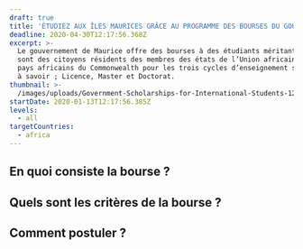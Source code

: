 ```yaml
---
draft: true
title: 'ÉTUDIEZ AUX ÎLES MAURICES GRÂCE AU PROGRAMME DES BOURSES DU GOUVERNEMENT '
deadline: 2020-04-30T12:17:56.368Z
excerpt: >-
  Le gouvernement de Maurice offre des bourses à des étudiants méritants qui
  sont des citoyens résidents des membres des états de l’Union africaine ou des
  pays africains du Commonwealth pour les trois cycles d’enseignement supérieur
  à savoir ; Licence, Master et Doctorat.
thumbnail: >-
  /images/uploads/Government-Scholarships-for-International-Students-1280x720.png
startDate: 2020-01-13T12:17:56.385Z
levels:
  - all
targetCountries:
  - africa
---
```


## En quoi consiste la bourse ?

## Quels sont les critères de la bourse ?

## Comment postuler ?
